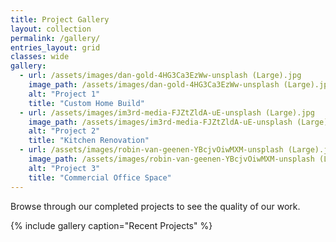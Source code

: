 ```yaml
---
title: Project Gallery
layout: collection
permalink: /gallery/
entries_layout: grid
classes: wide
gallery:
  - url: /assets/images/dan-gold-4HG3Ca3EzWw-unsplash (Large).jpg
    image_path: /assets/images/dan-gold-4HG3Ca3EzWw-unsplash (Large).jpg
    alt: "Project 1"
    title: "Custom Home Build"
  - url: /assets/images/im3rd-media-FJZtZldA-uE-unsplash (Large).jpg
    image_path: /assets/images/im3rd-media-FJZtZldA-uE-unsplash (Large).jpg
    alt: "Project 2"
    title: "Kitchen Renovation"
  - url: /assets/images/robin-van-geenen-YBcjvOiwMXM-unsplash (Large).jpg
    image_path: /assets/images/robin-van-geenen-YBcjvOiwMXM-unsplash (Large).jpg
    alt: "Project 3"
    title: "Commercial Office Space"
---
```


Browse through our completed projects to see the quality of our work.

{% include gallery caption="Recent Projects" %} 